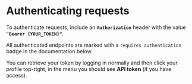 # Authenticating requests

To authenticate requests, include an **`Authorization`** header with the value **`"Bearer {YOUR_TOKEN}"`**.

All authenticated endpoints are marked with a `requires authentication` badge in the documentation below.

You can retrieve your token by logging in normally and then click your profile top-right, in the menu you should see <b>API token</b> (if you have access).

